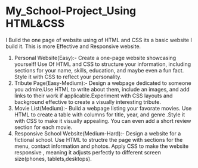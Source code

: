 # My_School-Project_Using HTML&CSS

I Build the one page of website using of HTML and CSS its a basic website I build it. This is more Effective and Responsive website.
1. Personal Website(Easy):- Create a one-page website showcasing yourself! Use Of HTML and CSS to structure your information, including sections for your name, skills, education, and maybe even a fun fact. Style it with CSS to reflect your personality.
2. Tribute Page(Easy-Medium):- Design a webpage dedicated to someone you admire.Use HTML to write about them, include an images, and add links to their work if applicable.Experiment with CSS layouts and background effective to create a visually interesting tribute.
3. Movie List(Medium):- Build a webpage listing your favorate movies. Use HTML to create a table with columns for title, year, and genre .Style it with CSS to make it visually appealing. You can even add a short review section for each movie.
4. Responsive School Website(Medium-Hard):- Design a website for a fictional school. Use HTML to structre the page with sections for the menu, contact information and photos. Apply CSS to make the website responsive , meaning it adjusts perfectly to different screen size(phones, tablets,desktops).
